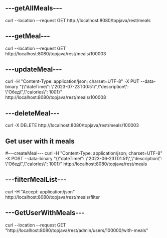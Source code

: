 <h2>---getAllMeals---</h2>
curl --location --request GET http://localhost:8080/topjava/rest/meals

<h2>---getMeal---</h2>
curl --location --request GET http://localhost:8080/topjava/rest/meals/100003

<h2>---updateMeal---</h2>
curl -H "Content-Type: application/json; charset=UTF-8" -X PUT --data-binary "{\"dateTime\": \"2023-07-23T00:51\",\"description\": \"Обед\",\"calories\": 1001}" http://localhost:8080/topjava/rest/meals/100008

<h2>---deleteMeal---</h2>
curl -X DELETE http://localhost:8080/topjava/rest/meals/100003

<h2>Get user with it meals</h2>#---createMeal---
curl -H "Content-Type: application/json; charset=UTF-8" -X POST --data-binary "{\"dateTime\": \"2023-06-23T01:51\",\"description\": \"Обед\",\"calories\": 1001}" http://localhost:8080/topjava/rest/meals

<h2>---filterMealList---</h2>
curl -H "Accept: application/json" http://localhost:8080/topjava/rest/meals/filter

<h2>---GetUserWithMeals---</h2>
curl --location --request GET "http://localhost:8080/topjava/rest/admin/users/100000/with-meals"
